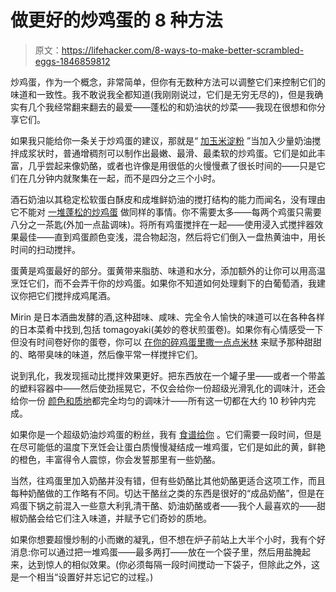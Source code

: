 # 做更好的炒鸡蛋的 8 种方法

> 原文：<https://lifehacker.com/8-ways-to-make-better-scrambled-eggs-1846859812>

炒鸡蛋，作为一个概念，非常简单，但你有无数种方法可以调整它们来控制它们的味道和一致性。我不敢说我全都知道(我刚刚说过，它们是无穷无尽的)，但是我确实有几个我经常翻来翻去的最爱——蓬松的和奶油状的炒菜——我现在很想和你分享它们。

如果我只能给你一条关于炒鸡蛋的建议，那就是“ [加玉米淀粉](https://skillet.lifehacker.com/have-you-heard-the-good-news-about-cornstarch-eggs-1835699803) ”当加入少量奶油搅拌成浆状时，普通增稠剂可以制作出最嫩、最滑、最柔软的炒鸡蛋。它们是如此丰富，几乎尝起来像奶酪，或者也许像是用很低的火慢慢煮了很长时间的——只是它们在几分钟内就聚集在一起，而不是四分之三个小时。

酒石奶油以其稳定松软蛋白酥皮和成堆鲜奶油的搅打结构的能力而闻名，没有理由它不能对 [一堆蓬松的炒鸡蛋](https://skillet.lifehacker.com/get-fluffier-scrambles-by-adding-cream-of-tartar-1842128443) 做同样的事情。你不需要太多——每两个鸡蛋只需要八分之一茶匙(外加一点盐调味)。将所有鸡蛋搅拌在一起——使用浸入式搅拌器效果最佳——直到鸡蛋颜色变浅，混合物起泡，然后将它们倒入一盘热黄油中，用长时间的扫动搅拌。

蛋黄是鸡蛋最好的部分。蛋黄带来脂肪、味道和水分，添加额外的让你可以用高温烹饪它们，而不会弄干你的炒鸡蛋。如果你不知道如何处理剩下的白葡萄酒，我建议你把它们搅拌成鸡尾酒。

Mirin 是日本酒曲发酵的酒,这种甜味、咸味、完全令人愉快的味道可以在各种各样的日本菜肴中找到,包括 tomagoyaki(美妙的卷状煎蛋卷)。如果你有心情感受一下但没有时间卷好你的蛋卷，你可以 [在你的碎鸡蛋里撒一点点米林](https://skillet.lifehacker.com/you-should-definitely-add-mirin-to-your-scrambled-eggs-1838015440) 来赋予那种甜甜的、略带臭味的味道，然后像平常一样搅拌它们。

说到乳化，我发现摇动比搅拌效果更好。把东西放在一个罐子里——或者一个带盖的塑料容器中——然后使劲摇晃它，不仅会给你一份超级光滑乳化的调味汁，还会给你一份 [颜色和质地](https://skillet.lifehacker.com/you-should-scramble-eggs-in-a-jar-1844164046)都完全均匀的调味汁——所有这一切都在大约 10 秒钟内完成。

如果你是一个超级奶油炒鸡蛋的粉丝，我有 [食谱给你](https://skillet.lifehacker.com/how-to-make-perfect-scrambled-eggs-no-matter-how-you-l-1819089160) 。它们需要一段时间，但是在尽可能低的温度下烹饪会让蛋白质慢慢凝结成一堆鸡蛋，它们是如此的黄，鲜艳的橙色，丰富得令人震惊，你会发誓那里有一些奶酪。

当然，往鸡蛋里加入奶酪并没有错，但有些奶酪比其他奶酪更适合这项工作，而且每种奶酪做的工作略有不同。切达干酪丝之类的东西是很好的“成品奶酪”，但是在鸡蛋下锅之前混入一些意大利乳清干酪、奶油奶酪或者——我个人最喜欢的——甜椒奶酪会给它们注入味道，并赋予它们奇妙的质地。

如果你想要超慢炒制的小而嫩的凝乳，但不想在炉子前站上大半个小时，我有个好消息:你可以通过把一堆鸡蛋——最多两打——放在一个袋子里，然后用盐腌起来，达到惊人的相似效果。(你必须每隔一段时间搅动一下袋子，但除此之外，这是一个相当“设置好并忘记它的过程。)